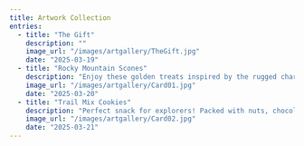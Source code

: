 ```yaml
---
title: Artwork Collection
entries:
  - title: "The Gift"
    description: ""
    image_url: "/images/artgallery/TheGift.jpg"
    date: "2025-03-19"
  - title: "Rocky Mountain Scones"
    description: "Enjoy these golden treats inspired by the rugged charm of Colorado's Rockies!"
    image_url: "/images/artgallery/Card01.jpg"
    date: "2025-03-20"
  - title: "Trail Mix Cookies"
    description: "Perfect snack for explorers! Packed with nuts, chocolate, and oats for the journey."
    image_url: "/images/artgallery/Card02.jpg"
    date: "2025-03-21"
---
```

